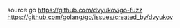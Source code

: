 
source go
  https://github.com/dvyukov/go-fuzz
  https://github.com/golang/go/issues/created_by/dvyukov
